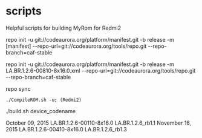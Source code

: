 scripts
===============

Helpful scripts for building MyRom for Redmi2
 
repo init -u git://codeaurora.org/platform/manifest.git -b release -m [manifest] --repo-url=git://codeaurora.org/tools/repo.git --repo-branch=caf-stable

repo init -u git://codeaurora.org/platform/manifest.git -b release -m LA.BR.1.2.6-00810-8x16.0.xml --repo-url=git://codeaurora.org/tools/repo.git --repo-branch=caf-stable

repo sync

    ./CompileROM.sh -u; (Redmi2)

    
   ./build.sh device_codename


October 09, 2015 	LA.BR.1.2.6-00110-8x16.0   LA.BR.1.2.6_rb1.1
November 16, 2015 	LA.BR.1.2.6-00410-8x16.0   LA.BR.1.2.6_rb1.3
